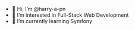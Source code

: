 - 👋 Hi, I’m @harry-a-pn
- 🤖 I’m interested in Full-Stack Web Development
- 🚀 I’m currently learning Symfony
